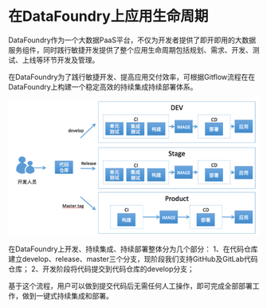 # 在DataFoundry上应用生命周期

DataFoundry作为一个大数据PaaS平台，不仅为开发者提供了即开即用的大数据服务组件，同时践行敏捷开发提供了整个应用生命周期包括规划、需求、开发、测试、上线等环节开发及管理。

在DataFoundry为了践行敏捷开发、提高应用交付效率，可根据Gitflow流程在在DataFoundry上构建一个稳定高效的持续集成持续部署体系。

![](CICD.png)

在DataFoundry上开发、持续集成、持续部署整体分为几个部分：
1、在代码仓库建立develop、release、master三个分支，现阶段我们支持GitHub及GitLab代码仓库；
2、开发阶段将代码提交到代码仓库的develop分支；



基于这个流程，用户可以做到提交代码后无需任何人工操作，即可完成全部部署工作，做到一键式持续集成和部署。